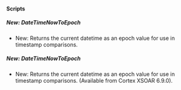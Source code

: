 
#### Scripts

##### New: DateTimeNowToEpoch

- New: Returns the current datetime as an epoch value for use in timestamp comparisons.

##### New: DateTimeNowToEpoch

- New: Returns the current datetime as an epoch value for use in timestamp comparisons. (Available from Cortex XSOAR 6.9.0).
